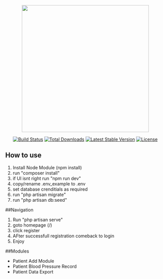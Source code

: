 <p align="center"><a href="https://laravel.com" target="_blank"><img src="https://raw.githubusercontent.com/laravel/art/master/logo-lockup/5%20SVG/2%20CMYK/1%20Full%20Color/laravel-logolockup-cmyk-red.svg" width="400"></a></p>

<p align="center">
<a href="https://travis-ci.org/laravel/framework"><img src="https://travis-ci.org/laravel/framework.svg" alt="Build Status"></a>
<a href="https://packagist.org/packages/laravel/framework"><img src="https://img.shields.io/packagist/dt/laravel/framework" alt="Total Downloads"></a>
<a href="https://packagist.org/packages/laravel/framework"><img src="https://img.shields.io/packagist/v/laravel/framework" alt="Latest Stable Version"></a>
<a href="https://packagist.org/packages/laravel/framework"><img src="https://img.shields.io/packagist/l/laravel/framework" alt="License"></a>
</p>

## How to use

1. Install Node Module (npm install)
2. run "composer install"
3. if UI isnt right run "npm run dev"
4. copy/rename .env_example to .env
5. set database crenditials as required
6. run "php artisan migrate"
7. run "php artisan db:seed"

##Navigation
1. Run "php artisan serve"
2. goto homepage (/)
3. click register
4. AFter successfull registration comeback to login
5. Enjoy

##Modules
- Patient Add Module
- Patient Blood Pressure Record
- Patient Data Export





